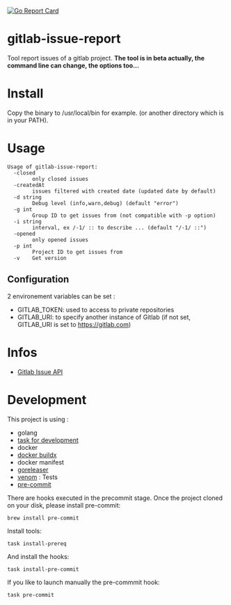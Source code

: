 [![Go Report Card](https://goreportcard.com/badge/github.com/sgaunet/gitlab-issue-report)](https://goreportcard.com/report/github.com/sgaunet/gitlab-issue-report)

# gitlab-issue-report

Tool report issues of a gitlab project.
**The tool is in beta actually, the command line can change, the options too...**

# Install 

Copy the binary to /usr/local/bin for example. (or another directory which is in your PATH).

# Usage

```
Usage of gitlab-issue-report:
  -closed
        only closed issues
  -createdAt
        issues filtered with created date (updated date by default)
  -d string
        Debug level (info,warn,debug) (default "error")
  -g int
        Group ID to get issues from (not compatible with -p option)
  -i string
        interval, ex /-1/ :: to describe ... (default "/-1/ ::")
  -opened
        only opened issues
  -p int
        Project ID to get issues from
  -v    Get version
```

## Configuration

2 environement variables can be set :

* GITLAB_TOKEN: used to access to private repositories
* GITLAB_URI: to specify another instance of Gitlab (if not set, GITLAB_URI is set to https://gitlab.com)


# Infos

* [Gitlab Issue API](https://docs.gitlab.com/ee/api/issues.html)

# Development

This project is using :

* golang
* [task for development](https://taskfile.dev/#/)
* docker
* [docker buildx](https://github.com/docker/buildx)
* docker manifest
* [goreleaser](https://goreleaser.com/)
* [venom](https://github.com/ovh/venom) : Tests
* [pre-commit](https://pre-commit.com/)

There are hooks executed in the precommit stage. Once the project cloned on your disk, please install pre-commit:

```
brew install pre-commit
```

Install tools:

```
task install-prereq
```

And install the hooks:

```
task install-pre-commit
```

If you like to launch manually the pre-commmit hook:

```
task pre-commit
```

